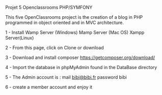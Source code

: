 Projet 5 Openclassrooms PHP/SYMFONY

This five OpenClassrooms project is the creation of a blog in PHP programmed in object oriented and in MVC architecture.

1 - Install Wamp Server (Windows)
            Mamp Server (Mac OS)
            Xampp Server(Linux)

2 - From this page, click on Clone or download

3 - Download and install composer https://getcomposer.org/download/

4 - Import the database in phpMyAdmin found in the DataBase directory

5 - The Admin account is : mail bibi@bibi.fr password bibi

6 - create a member account and enjoy it
